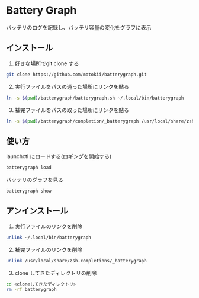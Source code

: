 # Battery Graph
バッテリのログを記録し、バッテリ容量の変化をグラフに表示

## インストール
1. 好きな場所でgit clone する
``` sh
git clone https://github.com/motokii/batterygraph.git
```

2. 実行ファイルをパスの通った場所にリンクを貼る
``` sh
ln -s $(pwd)/batterygraph/batterygraph.sh ~/.local/bin/batterygraph
```

3. 補完ファイルをパスの取った場所にリンクを貼る
``` sh
ln -s $(pwd)/batterygraph/completion/_batterygraph /usr/local/share/zsh-completions/_batterygraph
```

## 使い方
launchctl にロードする(ロギングを開始する)
``` sh
batterygraph load
```

バッテリのグラフを見る
``` sh
batterygraph show
```

## アンインストール
1. 実行ファイルのリンクを削除
``` sh
unlink ~/.local/bin/batterygraph
```

2. 補完ファイルのリンクを削除
``` sh
unlink /usr/local/share/zsh-completions/_batterygraph
```

3. clone してきたディレクトリの削除
``` sh
cd <cloneしてきたディレクトリ>
rm -rf batterygraph
```


